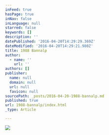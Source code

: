 ```yaml
---
inFeed: true
hasPage: true
inNav: false
inLanguage: null
starred: false
keywords: []
description: ''
datePublished: '2016-04-20T14:29:29.369Z'
dateModified: '2016-04-20T14:29:21.980Z'
title: 1988 Bannalp
author:
  - name: ''
    url: ''
authors: []
publisher:
  name: null
  domain: null
  url: null
  favicon: null
sourcePath: _posts/2016-04-20-1988-bannalp.md
published: true
url: 1988-bannalp/index.html
_type: Article

---
```

![](https://the-grid-user-content.s3-us-west-2.amazonaws.com/bdf29e3f-2bbf-412e-8329-261491fd9907.jpg)
